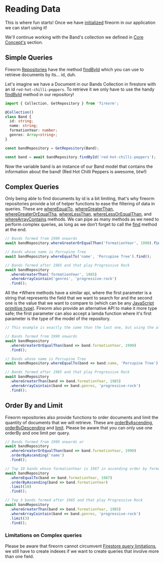 # Reading Data

This is where fun starts! Once we have [initialized](README.md#Initialization) fireorm in our application we can start using it!

We'll continue working with the Band's collection we defined in [Core Concept's](CORE_CONCEPTS.md#FireormCollections) section.

## Simple Queries

Fireorm [Repositories](CORE_CONCEPTS.md#FireormRepositories) have the method [findById](API.md#FindById) which you can use to retrieve documents by its... id, duh.

Let's imagine we have a Document in our Bands Collection in firestore with an id `red-hot-chilli-peppers`. To retrieve it we only have to use the handy [findById](API.md#FindById) method in our repository!

```typescript
import { Collection, GetRepository } from 'fireorm';

@Collection()
class Band {
  id: string;
  name: string;
  formationYear: number;
  genres: Array<string>;
}

const bandRepository = GetRepository(Band);

const band = await bandRepository.findById('red-hot-chilli-peppers');
```

Now the variable band is an instance of our Band model that contains the information about the band! (Red Hot Chilli Peppers is awesome, btw!)

## Complex Queries

Only being able to find documents by id is a bit limiting, that's why fireorm repositories provide a lot of helper functions to ease the filtering of data in queries. These are [whereEqualTo](API.md#WhereEqualTo), [whereGreaterThan](API.md#WhereGreaterThan), [whereGreaterOrEqualTha](API.md#WhereGreaterOrEqualThan), [whereLessThan](API.md#WhereLessThan), [whereLessOrEqualThan](API.md#WhereLessOrEqualThan), and [whereArrayContains](API.md#WhereArrayContains) methods. We can pipe as many methods as we need to perform complex queries, as long as we don’t forget to call the [find](API.md#Find) method at the end.

```typescript
// Bands formed from 1990 onwards
await bandRepository.whereGreaterOrEqualThan('formationYear', 1990).find();

// Bands whose name is Porcupine Tree
await bandRepository.whereEqualTo('name', 'Porcupine Tree').find();

// Bands formed after 1985 and that play Progressive Rock
await bandRepository
  .whereGreaterThan('formationYear', 1985)
  .whereArrayCointain('genres', 'progressive-rock')
  .find();
```

All the \*Where methods have a similar api, where the first parameter is a string that represents the field that we want to search for and the second one is the value that we want to compare to (which can be any [JavaScript primitive type](https://developer.mozilla.org/en-US/docs/Web/JavaScript/Data_structures#Primitive_values)). Fireorm also provide an alternative API to make it more type safe; the first parameter can also accept a lamda function where it's first parameter is the type of the model of the repository.

```typescript
// This example is exactly the same than the last one, but using the alternative API.

// Bands formed from 1990 onwards
await bandRepository
  .whereGreaterOrEqualThan(band => band.formationYear, 1990)
  .find();

// Bands whose name is Porcupine Tree
await bandRepository.whereEqualTo(band => band.name, 'Porcupine Tree').find();

// Bands formed after 1985 and that play Progressive Rock
await bandRepository
  .whereGreaterThan(band => band.formationYear, 1985)
  .whereArrayCointain(band => band.genres, 'progressive-rock')
  .find();
```

## Order By and Limit

Fireorm repositories also provide functions to order documents and limit the quantity of documents that we will retrieve. These are [orderByAscending](API.md#OrderByAscending), [orderByDescending](API.md#OrderByDescending) and [limit](API.md#Limit). Please be aware that you can only use one orderBy and one limit per query.

```typescript
// Bands formed from 1990 onwards or
await bandRepository
  .whereGreaterOrEqualThan(band => band.formationYear, 1990)
  .orderByAscending('name')
  .find();

// Top 10 bands whose formationYear is 1987 in ascending order by formationYear (using the alternative api)
await bandRepository
  .whereEqualTo(band => band.formationYear, 1987)
  .orderByAscending(band => band.formationYear)
  .limit(10)
  .find();

// Top 3 bands formed after 1985 and that play Progressive Rock
await bandRepository
  .whereGreaterThan(band => band.formationYear, 1985)
  .whereArrayCointain(band => band.genres, 'progressive-rock')
  .limit(3)
  .find();
```

### Limitations on Complex queries

Please be aware that fireorm cannot circumvent [Firestore query limitations](https://firebase.google.com/docs/firestore/query-data/queries#query_limitations), we still have to create indexes if we want to create queries that involve more than one field.
